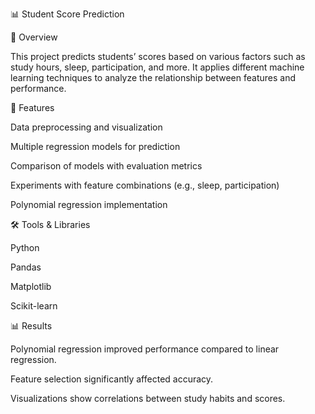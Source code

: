 📊 Student Score Prediction

📖 Overview

This project predicts students’ scores based on various factors such as study hours, sleep, participation, and more.
It applies different machine learning techniques to analyze the relationship between features and performance.

🚀 Features

Data preprocessing and visualization

Multiple regression models for prediction

Comparison of models with evaluation metrics

Experiments with feature combinations (e.g., sleep, participation)

Polynomial regression implementation

🛠️ Tools & Libraries

Python

Pandas

Matplotlib

Scikit-learn

📊 Results

Polynomial regression improved performance compared to linear regression.

Feature selection significantly affected accuracy.

Visualizations show correlations between study habits and scores.
